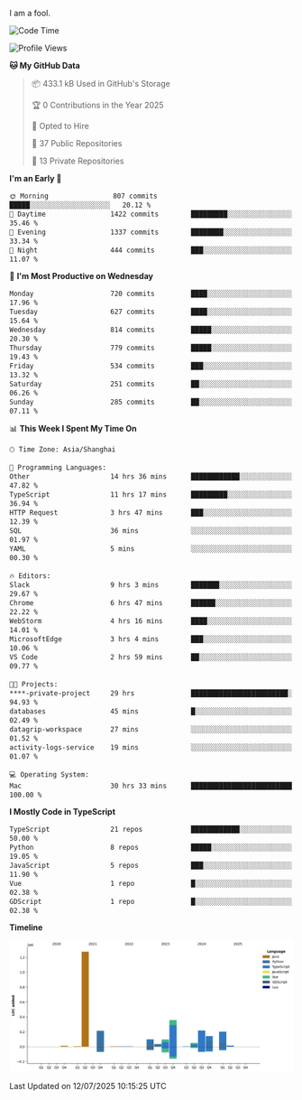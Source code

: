 I am a fool.

<!--START_SECTION:waka-->
![Code Time](http://img.shields.io/badge/Code%20Time-3%2C295%20hrs%2043%20mins-blue)

![Profile Views](http://img.shields.io/badge/Profile%20Views-2-blue)

**🐱 My GitHub Data** 

> 📦 433.1 kB Used in GitHub's Storage 
 > 
> 🏆 0 Contributions in the Year 2025
 > 
> 💼 Opted to Hire
 > 
> 📜 37 Public Repositories 
 > 
> 🔑 13 Private Repositories 
 > 
**I'm an Early 🐤** 

```text
🌞 Morning                807 commits         █████░░░░░░░░░░░░░░░░░░░░   20.12 % 
🌆 Daytime                1422 commits        █████████░░░░░░░░░░░░░░░░   35.46 % 
🌃 Evening                1337 commits        ████████░░░░░░░░░░░░░░░░░   33.34 % 
🌙 Night                  444 commits         ███░░░░░░░░░░░░░░░░░░░░░░   11.07 % 
```
📅 **I'm Most Productive on Wednesday** 

```text
Monday                   720 commits         ████░░░░░░░░░░░░░░░░░░░░░   17.96 % 
Tuesday                  627 commits         ████░░░░░░░░░░░░░░░░░░░░░   15.64 % 
Wednesday                814 commits         █████░░░░░░░░░░░░░░░░░░░░   20.30 % 
Thursday                 779 commits         █████░░░░░░░░░░░░░░░░░░░░   19.43 % 
Friday                   534 commits         ███░░░░░░░░░░░░░░░░░░░░░░   13.32 % 
Saturday                 251 commits         ██░░░░░░░░░░░░░░░░░░░░░░░   06.26 % 
Sunday                   285 commits         ██░░░░░░░░░░░░░░░░░░░░░░░   07.11 % 
```


📊 **This Week I Spent My Time On** 

```text
🕑︎ Time Zone: Asia/Shanghai

💬 Programming Languages: 
Other                    14 hrs 36 mins      ████████████░░░░░░░░░░░░░   47.82 % 
TypeScript               11 hrs 17 mins      █████████░░░░░░░░░░░░░░░░   36.94 % 
HTTP Request             3 hrs 47 mins       ███░░░░░░░░░░░░░░░░░░░░░░   12.39 % 
SQL                      36 mins             ░░░░░░░░░░░░░░░░░░░░░░░░░   01.97 % 
YAML                     5 mins              ░░░░░░░░░░░░░░░░░░░░░░░░░   00.30 % 

🔥 Editors: 
Slack                    9 hrs 3 mins        ███████░░░░░░░░░░░░░░░░░░   29.67 % 
Chrome                   6 hrs 47 mins       ██████░░░░░░░░░░░░░░░░░░░   22.22 % 
WebStorm                 4 hrs 16 mins       ████░░░░░░░░░░░░░░░░░░░░░   14.01 % 
MicrosoftEdge            3 hrs 4 mins        ███░░░░░░░░░░░░░░░░░░░░░░   10.06 % 
VS Code                  2 hrs 59 mins       ██░░░░░░░░░░░░░░░░░░░░░░░   09.77 % 

🐱‍💻 Projects: 
****-private-project     29 hrs              ████████████████████████░   94.93 % 
databases                45 mins             █░░░░░░░░░░░░░░░░░░░░░░░░   02.49 % 
datagrip-workspace       27 mins             ░░░░░░░░░░░░░░░░░░░░░░░░░   01.52 % 
activity-logs-service    19 mins             ░░░░░░░░░░░░░░░░░░░░░░░░░   01.07 % 

💻 Operating System: 
Mac                      30 hrs 33 mins      █████████████████████████   100.00 % 
```

**I Mostly Code in TypeScript** 

```text
TypeScript               21 repos            ████████████░░░░░░░░░░░░░   50.00 % 
Python                   8 repos             █████░░░░░░░░░░░░░░░░░░░░   19.05 % 
JavaScript               5 repos             ███░░░░░░░░░░░░░░░░░░░░░░   11.90 % 
Vue                      1 repo              █░░░░░░░░░░░░░░░░░░░░░░░░   02.38 % 
GDScript                 1 repo              █░░░░░░░░░░░░░░░░░░░░░░░░   02.38 % 
```



**Timeline**

![Lines of Code chart](https://raw.githubusercontent.com/VeejaLiu/VeejaLiu/master/assets/bar_graph.png)


 Last Updated on 12/07/2025 10:15:25 UTC
<!--END_SECTION:waka-->
